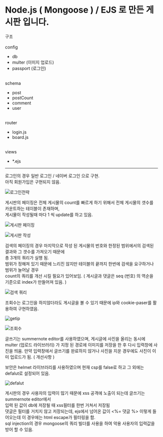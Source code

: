 # Node.js ( Mongoose ) / EJS 로 만든 게시판 입니다.

구조
<br>
<br>config
 - db
 - multer (이미지 업로드)
 - passport (로그인)
 
<br>schema
 - post
 - postCount
 - comment
 - user 
 
<br>router
 - login.js
 - board.js
 
<br>views
  - *.ejs
 

------------------------------------------------------------------------------------------------------------------

로그인의 경우 일반 로그인 / 네이버 로그인 으로 구현. <br>
아직 회원가입은 구현되지 않음.

![로그인전략](https://user-images.githubusercontent.com/82531576/169318032-6743b9b2-5d92-4e5c-8e78-6c010a9f6ca8.PNG)

게시판의 페이징은 전체 게시물의 count를 빠르게 하기 위해서 전체 게시물의 갯수를 카운트하는 테이블이 존재하며, <br>
게시물이 작성될때 마다 1 씩 update를 하고 있음. <br>                                                                        

![게시판 페이징](https://user-images.githubusercontent.com/82531576/169319185-4ab38560-22fe-4b29-a90c-63b72c1e6a7a.PNG)

![게시판 작성](https://user-images.githubusercontent.com/82531576/169319226-d0416ac4-b900-4659-a76a-73cc74a511cd.PNG)

검색의 페이징의 경우 마지막으로 작성 된 게시물의 번호와 한정된 범위에서의 검색된 결과와 그 갯수를 가져오기 때문에 <br> 총 3개의 쿼리가 실행 됨.
<br>범위가 정해져 있기 때문에 느리진 않지만 테이블의 끝까지 한번에 검색을 요구하거나 범위가 늘어날 경우 <br> count의 쿼리를 개선 시킬 필요가 있어보임.
( 게시글과 댓글은 seq (번호) 의 역순을 기준으로 index가 만들어져 있음. )

![검색 쿼리](https://user-images.githubusercontent.com/82531576/169320362-bb8da016-b656-478e-8979-fcb82472eb5f.PNG)

조회수는 로그인을 하지않더라도 게시글을 볼 수 있기 때문에 ip와 cookie-paser를 활용하여 구현하였음.

![getip](https://user-images.githubusercontent.com/82531576/169321784-2d773a22-95f9-4c9f-925a-f865bc5661c3.PNG)

![조회수](https://user-images.githubusercontent.com/82531576/169321763-c90f31d3-e552-4f1f-8de4-22a06afdb001.PNG)

글쓰기는 summernote editor를 사용하였으며, 게시글에 사진을 올리는 동시에 multer (업로드 라이브러리) 가 지정 된 경로에 이미지를 저장을 한 후 다시
입력창에 사진을 띄움. 만약 입력창에서 글쓰기를 완료하지 않거나 사진을 지운 경우에도 사진이 이미 업로드가 됨. ( 개선사항 )

보안은 helmet 라이브러리를 사용하였으며 현재 csp를 false로 하고 그 외에는 defalut로 설정되어 있음.

![defalut](https://user-images.githubusercontent.com/82531576/169322401-3b8b54d3-857c-4a36-9de3-75e93918b4a8.PNG)

게시판의 경우 사용자의 입력이 많기 때문에 xss 공격에 노출이 되는데
글쓰기는 summernote editor에서 <br>입력 된 값이 db에 저장될 때 xss필터를 한번 거쳐서 저장됨 <br>
댓글은 필터를 거치지 않고 저장되는데, ejs에서 넘어온 값이 <%= 댓글 %> 이렇게 들어오는데 이 경우에는 html escape가 필터링을 함.
<br>sql injection의 경우 mongoose의 쿼리 빌더를 사용을 하여 악용 사용자의 입력값을 방어 할 수 있음.
